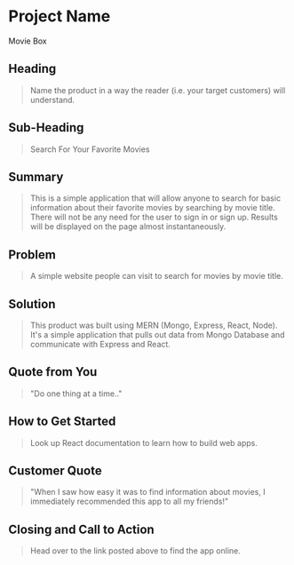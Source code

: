 # Project Name #
Movie Box
 
## Heading ##
  > Name the product in a way the reader (i.e. your target customers) will understand.

## Sub-Heading ##
  > Search For Your Favorite Movies

## Summary ##
  > This is a simple application that will allow anyone to search for basic information about their favorite movies by searching by movie title. There will not be any need for the user to sign in or sign up. Results will be displayed on the page almost instantaneously.

## Problem ##
  > A simple website people can visit to search for movies by movie title.

## Solution ##
  > This product was built using MERN (Mongo, Express, React, Node). It's a simple application that pulls out data from Mongo Database and communicate with Express and React.

## Quote from You ##
  > "Do one thing at a time.."

## How to Get Started ##
  > Look up React documentation to learn how to build web apps.  

## Customer Quote ##
  > "When I saw how easy it was to find information about movies, I immediately recommended this app to all my friends!"

## Closing and Call to Action ##
  > Head over to the link posted above to find the app online.
